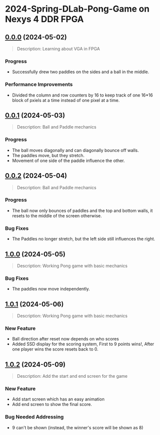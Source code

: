 # 2024-Spring-DLab-Pong-Game on Nexys 4 DDR FPGA

## [0.0.0](https://github.com/andreasonny83/twilio-remote-cli/compare/v0.0.1...v0.0.2) (2024-05-02)
> Description: Learning about VGA in FPGA

### Progress 
* Successfully drew two paddles on the sides and a ball in the middle.

### Performance Improvements
* Divided the column and row counters by 16 to keep track of one 16*16 block of pxiels at a time instead of one pixel at a time. 



## [0.0.1](https://github.com/andreasonny83/twilio-remote-cli/compare/v0.0.1...v0.0.2) (2024-05-03)
> Description: Ball and Paddle mechanics

### Progress 
* The ball moves diagonally and can diagonally bounce off walls.
* The paddles move, but they stretch.
* Movement of one side of the paddle influence the other. 



## [0.0.2](https://github.com/andreasonny83/twilio-remote-cli/compare/v0.0.1...v0.0.2) (2024-05-04)
> Description: Ball and Paddle mechanics

### Progress 
* The ball now only bounces of paddles and the top and bottom walls, it resets to the middle of the screen otherwise.

### Bug Fixes 
* The Paddles no longer stretch, but the left side still influences the right.



## [1.0.0](https://github.com/andreasonny83/twilio-remote-cli/compare/v0.0.1...v0.0.2) (2024-05-05)

> Description: Working Pong game with basic mechanics

### Bug Fixes
*  The paddles now move independently.

## [1.0.1](https://github.com/andreasonny83/twilio-remote-cli/compare/v0.0.1...v0.0.2) (2024-05-06)

> Description: Working Pong game with basic mechanics

### New Feature 
* Ball direction after reset now depends on who scores
* Added SSD display for the scoring system, First to 9 points wins!, After one player wins the score resets back to 0.


## [1.0.2](https://github.com/andreasonny83/twilio-remote-cli/compare/v0.0.1...v0.0.2) (2024-05-09)

> Description: Add the start and end screen for the game

### New Feature 
* Add start screen which has an easy animation
* Add end screen to show the final score.

### Bug Needed Addressing 
* 9 can't be shown (instead, the winner's score will be shown as 8)
